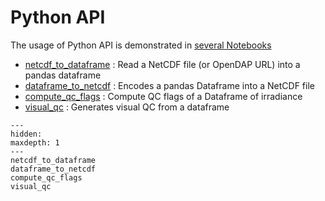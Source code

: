 # Python API

The usage of Python API is demonstrated in [several Notebooks](https://git.sophia.mines-paristech.fr/oie/libinsitu/-/tree/main/notebooks)

* [netcdf_to_dataframe](netcdf_to_dataframe) : Read a NetCDF file (or OpenDAP URL) into a pandas dataframe
* [dataframe_to_netcdf](dataframe_to_netcdf) : Encodes a pandas Dataframe into a NetCDF file
* [compute_qc_flags](compute_qc_flags) : Compute QC flags of a Dataframe of irradiance
* [visual_qc](visual_qc) : Generates visual QC from a dataframe


```{toctree}
---
hidden:
maxdepth: 1
---
netcdf_to_dataframe
dataframe_to_netcdf
compute_qc_flags
visual_qc
```